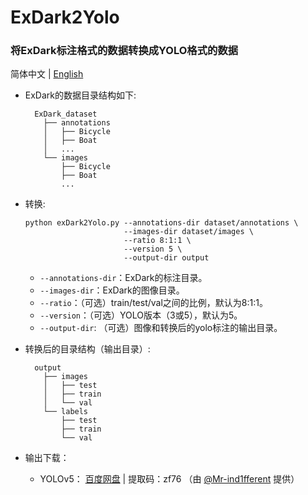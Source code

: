 # ExDark2Yolo
### 将ExDark标注格式的数据转换成YOLO格式的数据
简体中文 | [English](./README_en.md)
  - ExDark的数据目录结构如下:
    ```text
      ExDark_dataset
        ├── annotations
        │   ├── Bicycle
        │   ├── Boat
        │   ...
        └── images
            ├── Bicycle
            ├── Boat
            ...
    ```
    
  - 转换:
    ```shell
    python exDark2Yolo.py --annotations-dir dataset/annotations \
                          --images-dir dataset/images \
                          --ratio 8:1:1 \
                          --version 5 \
                          --output-dir output
    ```
    - `--annotations-dir`：ExDark的标注目录。
    - `--images-dir`：ExDark的图像目录。
    - `--ratio`：（可选）train/test/val之间的比例，默认为8:1:1。
    - `--version`：（可选）YOLO版本（3或5），默认为5。
    - `--output-dir`: （可选）图像和转换后的yolo标注的输出目录。

  - 转换后的目录结构（输出目录）:
    ```text
      output
        ├── images
        │   ├── test
        │   ├── train
        │   └── val
        └── labels
            ├── test
            ├── train
            └── val
    ```
    
  - 输出下载：
    - YOLOv5： [百度网盘](https://pan.baidu.com/s/1o_zBJ9ZTbDGNZz3TUjUuYQ) | 提取码：zf76 （由 [@Mr-ind1fferent](https://github.com/Mr-ind1fferent) 提供）